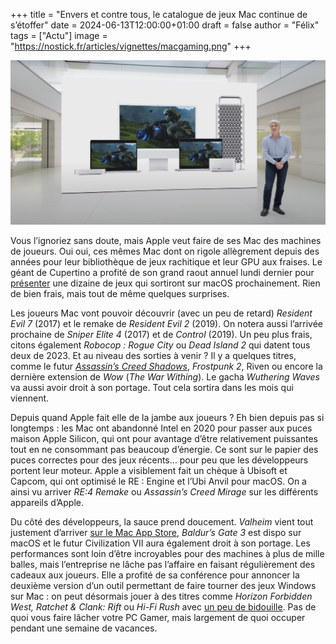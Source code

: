 +++
title = "Envers et contre tous, le catalogue de jeux Mac continue de s’étoffer"
date = 2024-06-13T12:00:00+01:00
draft = false
author = "Félix"
tags = ["Actu"]
image = "https://nostick.fr/articles/vignettes/macgaming.png"
+++ 

![Un VP Apple présentant des jeux sur Mac](macgaming.jpg "Des jeux ? Sur Mac ?")

Vous l’ignoriez sans doute, mais Apple veut faire de ses Mac des machines de joueurs. Oui oui, ces mêmes Mac dont on rigole allègrement depuis des années pour leur bibliothèque de jeux rachitique et leur GPU aux fraises. Le géant de Cupertino a profité de son grand raout annuel lundi dernier pour [présenter](https://www.apple.com/newsroom/2024/06/macos-sequoia-takes-productivity-and-intelligence-on-mac-to-new-heights/) une dizaine de jeux qui sortiront sur macOS prochainement. Rien de bien frais, mais tout de même quelques surprises.

Les joueurs Mac vont pouvoir découvrir (avec un peu de retard) *Resident Evil 7* (2017) et le remake de *Resident Evil 2* (2019). On notera aussi l’arrivée prochaine de *Sniper Elite 4*  (2017) et de *Control* (2019). Un peu plus frais, citons également *Robocop : Rogue City* ou *Dead Island 2* qui datent tous deux de 2023. Et au niveau des sorties à venir ? Il y a quelques titres, comme le futur *[Assassin’s Creed Shadows](https://nostick.fr/articles/2024/mai/1505-premier-trailer-pour-assassins-creed-japon-qui-sortira-le-15-novembre/)*, *Frostpunk 2*, Riven ou encore la dernière extension de *Wow* (*The War Withing*). Le gacha *Wuthering Waves* va aussi avoir droit à son portage. Tout cela sortira dans les mois qui viennent.

Depuis quand Apple fait elle de la jambe aux joueurs ? Eh bien depuis pas si longtemps : les Mac ont abandonné Intel en 2020 pour passer aux puces maison Apple Silicon, qui ont pour avantage d’être relativement puissantes tout en ne consommant pas beaucoup d’énergie. Ce sont sur le papier des puces correctes pour des jeux récents… pour peu que les développeurs portent leur moteur. Apple a visiblement fait un chèque à Ubisoft et Capcom, qui ont optimisé le RE : Engine et l’Ubi Anvil pour macOS. On a ainsi vu arriver *RE:4 Remake* ou *Assassin’s Creed Mirage* sur les différents appareils d’Apple.

Du côté des développeurs, la sauce prend doucement. *Valheim* vient tout justement d’arriver [sur le Mac App Store](https://apps.apple.com/us/app/valheim/id1554294918?mt=12), *Baldur’s Gate 3* est dispo sur macOS et le futur Civilization VII aura également droit à son portage. Les performances sont loin d’être incroyables pour des machines à plus de mille balles, mais l’entreprise ne lâche pas l’affaire en faisant régulièrement des cadeaux aux joueurs. Elle a profité de sa conférence pour annoncer la deuxième version d’un outil permettant de faire tourner des jeux Windows sur Mac : on peut désormais jouer à des titres comme *Horizon Forbidden West, Ratchet & Clank: Rift* ou *Hi-Fi Rush* avec [un peu de bidouille](https://www.imore.com/gaming/you-can-now-play-these-5-aaa-ps5-games-on-your-mac-game-porting-toolkit-2-gives-apple-gamers-a-huge-boost-on-mac). Pas de quoi vous faire lâcher votre PC Gamer, mais largement de quoi occuper pendant une semaine de vacances. 



